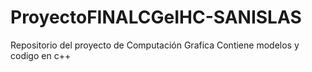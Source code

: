 # ProyectoFINALCGeIHC-SANISLAS
Repositorio del proyecto de Computación Grafica
Contiene modelos y codigo en c++
